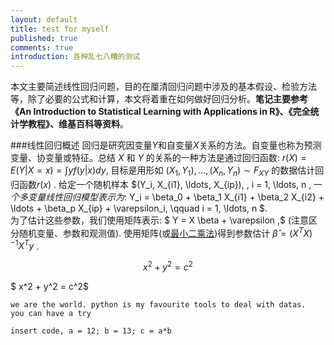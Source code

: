 ```yaml
---
layout: default
title: test for myself
published: true 
comments: true
introduction: 各种乱七八糟的测试
---
```


本文主要简述线性回归问题，目的在厘清回归问题中涉及的基本假设、检验方法等，除了必要的公式和计算，本文将着重在如何做好回归分析。**笔记主要参考《An Introduction to Statistical Learning with Applications in R》、《完全统计学教程》、维基百科等资料**。

###线性回归概述
回归是研究因变量$Y$和自变量$X$关系的方法。自变量也称为预测变量、协变量或特征。总结 $X$ 和 $Y$ 的关系的一种方法是通过回归函数: $r(X) = E(Y|X=x) = \int yf(y|x)dy$, 目标是用形如 $(X_1,Y_1),\ldots,(X_n,Y_n) \sim F_{XY}$ 的数据估计回归函数$r(x)$ .
给定一个随机样本 $(Y_i, X_{i1}, \ldots, X_{ip}), \, i = 1, \ldots, n $, 一个多变量线性回归模型表示为:$ Y_i = \beta_0 + \beta_1 X_{i1} + \beta_2 X_{i2} + \ldots + \beta_p X_{ip} + \varepsilon_i, \qquad i = 1, \ldots, n $.   
为了估计这些参数，我们使用矩阵表示: $ Y = X \beta + \varepsilon \,$ (注意区分随机变量、参数和观测值).  使用矩阵(或[最小二乘法](http://zh.wikipedia.org/wiki/%E6%9C%80%E5%B0%8F%E4%BA%8C%E4%B9%98%E6%B3%95))得到参数估计 $\hat\beta = (X^T X)^{-1}X^T y$ . 

$$ x^2 + y^2 = c^2$$

$ x^2 + y^2 = c^2$

> 
	we are the world. python is my favourite tools to deal with datas.
	you can have a try

` insert code, a = 12; b = 13; c = a*b `
